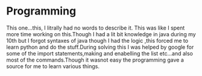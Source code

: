 # Programming

This one...this, I litrally had no words to describe it. This was like I spent more time working on this.Though I had a lit bit knowledge in java during my 10th but I forgot syntaxes of java though I had the logic ,this forced me to learn python and do the stuff.During solving this I was helped by google for some of the import statements,making and enabelling the list etc...and also most of the commands.Though it wasnot easy the programming gave a source for me to learn various things.
